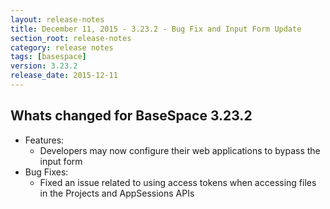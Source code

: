 ```yaml
---
layout: release-notes
title: December 11, 2015 - 3.23.2 - Bug Fix and Input Form Update
section_root: release-notes
category: release notes
tags: [basespace]
version: 3.23.2
release_date: 2015-12-11
---
```


## Whats changed for BaseSpace 3.23.2

- Features:
	- Developers may now configure their web applications to bypass the input form
- Bug Fixes:
	- Fixed an issue related to using access tokens when accessing files in the Projects and AppSessions APIs
